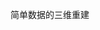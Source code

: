 <!--
 * @Author: huskydoge hbh001098hbh@sjtu.edu.cn
 * @Date: 2024-04-30 21:14:14
 * @LastEditors: huskydoge hbh001098hbh@sjtu.edu.cn
 * @LastEditTime: 2024-04-30 21:14:25
 * @FilePath: /code/README.md
 * @Description: 这是默认设置,请设置`customMade`, 打开koroFileHeader查看配置 进行设置: https://github.com/OBKoro1/koro1FileHeader/wiki/%E9%85%8D%E7%BD%AE
-->

简单数据的三维重建
